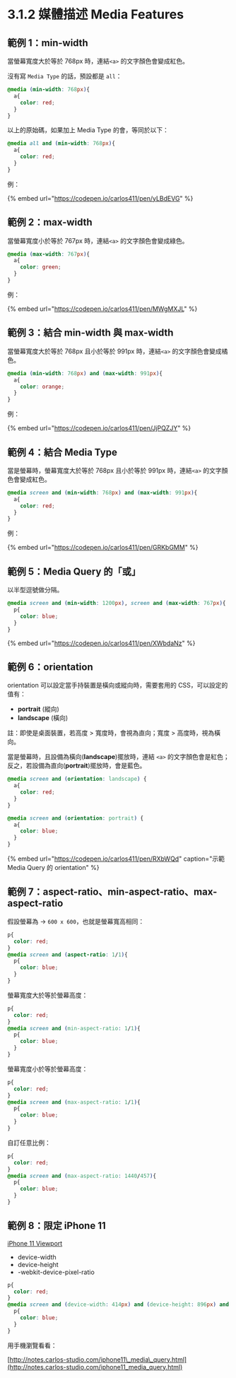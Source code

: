 # 3.1.2 媒體描述 Media Features

## 範例 1：min-width

當螢幕寬度大於等於 768px 時，連結`<a>` 的文字顏色會變成紅色。

沒有寫 `Media Type` 的話，預設都是 `all`：

```css
@media (min-width: 768px){
  a{
    color: red;
  }
}
```

以上的原始碼，如果加上 Media Type 的會，等同於以下：

```css
@media all and (min-width: 768px){
  a{
    color: red;
  }
}
```

例：

{% embed url="https://codepen.io/carlos411/pen/yLBdEVG" %}



## 範例 2：max-width

當螢幕寬度小於等於 767px 時，連結`<a>` 的文字顏色會變成綠色。

```css
@media (max-width: 767px){
  a{
    color: green;
  }
}
```

例：

{% embed url="https://codepen.io/carlos411/pen/MWgMXJL" %}



## 範例 3：結合 min-width 與 max-width

當螢幕寬度大於等於 768px 且小於等於 991px 時，連結`<a>` 的文字顏色會變成橘色。

```css
@media (min-width: 768px) and (max-width: 991px){
  a{
    color: orange;
  }
}
```

例：

{% embed url="https://codepen.io/carlos411/pen/JjPQZJY" %}



## 範例 4：結合 Media Type

當是螢幕時，螢幕寬度大於等於 768px 且小於等於 991px 時，連結`<a>` 的文字顏色會變成紅色。

```css
@media screen and (min-width: 768px) and (max-width: 991px){
  a{
    color: red;
  }
}
```

例：

{% embed url="https://codepen.io/carlos411/pen/GRKbGMM" %}



## 範例 5：Media Query 的「或」

以半型逗號做分隔。

```css
@media screen and (min-width: 1200px), screen and (max-width: 767px){
  p{
    color: blue;
  }
}
```

{% embed url="https://codepen.io/carlos411/pen/XWbdaNz" %}



## 範例 6：orientation

orientation 可以設定當手持裝置是橫向或縱向時，需要套用的 CSS，可以設定的值有：

* **portrait** \(縱向\)
* **landscape** \(橫向\)

註：即使是桌面裝置，若高度 &gt; 寬度時，會視為直向；寬度 &gt; 高度時，視為橫向。

當是螢幕時，且設備為橫向\(**landscape**\)擺放時，連結 `<a>` 的文字顏色會是紅色；反之，若設備為直向\(**portrait**\)擺放時，會是藍色。

```css
@media screen and (orientation: landscape) {
  a{
    color: red;
  }
}

@media screen and (orientation: portrait) {
  a{
    color: blue;
  }
}
```

{% embed url="https://codepen.io/carlos411/pen/RXbWQd" caption="示範 Media Query 的 orientation" %}

## 範例 7：aspect-ratio、min-aspect-ratio、max-aspect-ratio

假設螢幕為 → `600 x 600`，也就是螢幕寬高相同：

```css
p{
  color: red;
}
@media screen and (aspect-ratio: 1/1){
  p{
    color: blue;
  }
}
```

螢幕寬度大於等於螢幕高度：

```css
p{
  color: red;
}
@media screen and (min-aspect-ratio: 1/1){
  p{
    color: blue;
  }
}
```

螢幕寬度小於等於螢幕高度：

```css
p{
  color: red;
}
@media screen and (max-aspect-ratio: 1/1){
  p{
    color: blue;
  }
}
```

自訂任意比例：

```css
p{
  color: red;
}
@media screen and (max-aspect-ratio: 1440/457){
  p{
    color: blue;
  }
}
```

## 範例 8：限定 iPhone 11

[iPhone 11 Viewport](https://yesviz.com/devices/iphone-11/)

* device-width
* device-height
* -webkit-device-pixel-ratio

```css
p{
  color: red;
}
@media screen and (device-width: 414px) and (device-height: 896px) and (-webkit-device-pixel-ratio: 2) {
  p{
    color: blue;
  }
}
```

用手機瀏覽看看：

[http://notes.carlos-studio.com/iphone11\_media\_query.html](http://notes.carlos-studio.com/iphone11_media_query.html)



